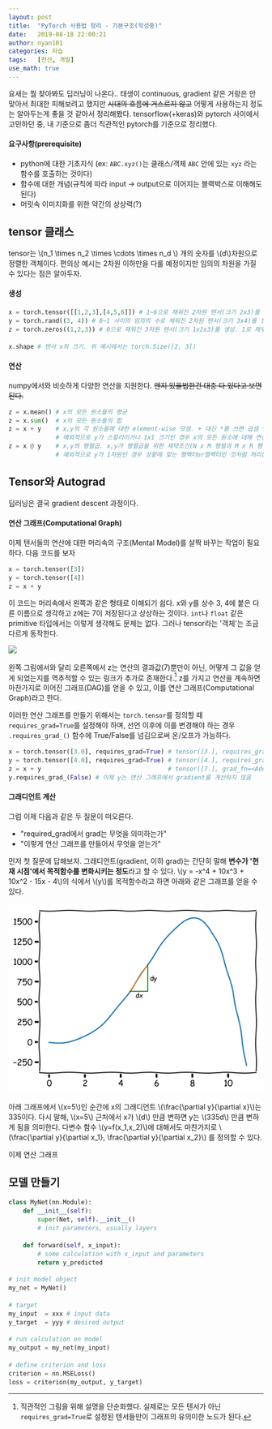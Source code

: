```yaml
---
layout: post
title:  "PyTorch 사용법 정리 - 기본구조(작성중)"
date:   2019-08-18 22:00:21
author: nyan101
categories: 자습
tags:	[전산, 개발]
use_math: true
---
```




요새는 뭘 찾아봐도 딥러닝이 나온다.. 태생이 continuous, gradient 같은 거랑은 안 맞아서 최대한 피해보려고 했지만 ~~시대의 흐름에 거스르지 않고~~ 어떻게 사용하는지 정도는 알아두는게 좋을 것 같아서 정리해봤다. tensorflow(+keras)와 pytorch 사이에서 고민하던 중, 내 기준으로 좀더 직관적인 pytorch를 기준으로 정리했다.

#### 요구사항(prerequisite)

* python에 대한 기초지식
  (ex: `ABC.xyz()`는 클래스/객체 `ABC` 안에 있는 `xyz` 라는 함수를 호출하는 것이다)
* 함수에 대한 개념(규칙에 따라 input → output으로 이어지는 블랙박스로 이해해도 된다)
* 머릿속 이미지화를 위한 약간의 상상력(?)




## tensor 클래스
tensor는 \\(n\_1 \\times n\_2 \\times \\cdots \\times n\_d \\) 개의 숫자를 \\(d\\)차원으로 정렬한 객체이다. 편의상 예시는 2차원 이하만을 다룰 예정이지만 임의의 차원을 가질 수 있다는 점은 알아두자.

#### 생성

```python
x = torch.tensor([[1,2,3],[4,5,6]]) # 1~6으로 채워진 2차원 텐서(크기 2x3)를 생성
y = torch.rand((3, 4)) # 0~1 사이의 임의의 수로 채워진 2차원 텐서(크기 3x4)를 생성
z = torch.zeros((1,2,3)) # 0으로 채워진 3차원 텐서(크기 1x2x3)를 생성. 1로 채우는 ones()도 있다

x.shape # 텐서 x의 크기. 위 예시에서는 torch.Size([2, 3])
```

#### 연산

numpy에서와 비슷하게 다양한 연산을 지원한다. ~~왠지 있을법한건 대충 다 있다고 보면 된다.~~

```python
z = x.mean() # x의 모든 원소들의 평균
z = x.sum()  # x의 모든 원소들의 합
z = x + y    # x,y의 각 원소들에 대한 element-wise 덧셈. + 대신 *를 쓰면 곱셈 연산이 된다
			 # 예외적으로 y가 스칼라이거나 1x1 크기인 경우 x의 모든 원소에 대해 연산이 이루어진다
z = x @ y    # x,y의 행렬곱. x,y가 행렬곱을 위한 제약조건(N x M 행렬과 M x R 행렬)을 만족해야 한다
             # 예외적으로 y가 1차원인 경우 상황에 맞는 행벡터or열벡터인 것처럼 처리된다
```



## Tensor와 Autograd

딥러닝은 결국 gradient descent 과정이다. 

#### 연산 그래프(Computational Graph)

이제 텐서들의 연산에 대한 머리속의 구조(Mental Model)를 살짝 바꾸는 작업이 필요하다. 다음 코드를 보자

```python
x = torch.tensor([3])
y = torch.tensor([4])
z = x + y
```

이 코드는 머리속에서 왼쪽과 같은 형태로 이해되기 쉽다. x와 y를 상수 3, 4에 붙은 다른 이름으로 생각하고 z에는 7이 저장된다고 상상하는 것이다. `int`나 `float` 같은 primitive 타입에서는 이렇게 생각해도 문제는 없다. 그러나 tensor라는 '객체'는 조금 다르게 동작한다.

<img src="/assets/images/2019/08/pytorch-01-add-01.png" width="400px">

왼쪽 그림에서와 달리 오른쪽에서 z는 연산의 결과값(7)뿐만이 아닌, 어떻게 그 값을 얻게 되었는지를 역추적할 수 있는 링크가 추가로 존재한다.[^1] z를 가지고 연산을 계속하면 마찬가지로 이어진 그래프(DAG)를 얻을 수 있고, 이를 연산 그래프(Computational Graph)라고 한다.

[^1]: 직관적인 그림을 위해 설명을 단순화했다. 실제로는 모든 텐서가 아닌 `requires_grad=True`로 설정된 텐서들만이 그래프의 유의미한 노드가 된다.

이러한 연산 그래프를 만들기 위해서는 `torch.tensor`를 정의할 때 `requires_grad=True`를 설정해야 하며, 선언 이후에 이를 변경해야 하는 경우 `.requires_grad_()` 함수에 True/False를 넘김으로써 온/오프가 가능하다.

```python
x = torch.tensor([3.0], requires_grad=True) # tensor([3.], requires_grad=True)
y = torch.tensor([4.0], requires_grad=True) # tensor([4.], requires_grad=True)
z = x + y                                   # tensor([7.], grad_fn=<AddBackward>)
y.requires_grad_(False) # 이제 y는 연산 그래프에서 gradient를 계산하지 않음
```



#### 그래디언트 계산

그럼 이제 다음과 같은 두 질문이 떠오른다.

* "required_grad에서 grad는 무엇을 의미하는가"
* "이렇게 연산 그래프를 만들어서 무엇을 얻는가"

먼저 첫 질문에 답해보자. 그래디언트(gradient, 이하 grad)는 간단히 말해 **변수가 '현재 시점'에서 목적함수를 변화시키는 정도**라고 할 수 있다. \\(y = -x^4 + 10x^3 + 10x^2 - 15x - 4\\)의 식에서 \\(y\\)를 목적함수라고 하면 아래와 같은 그래프를 얻을 수 있다.

<img src="/assets/images/2019/08/pytorch-01-gradient.png" width="600px">

아래 그래프에서 \\(x=5\\)인 순간에 x의 그래디언트 \\(\\frac{\\partial y}{\\partial x}\\)는 335이다. 다시 말해, \\(x=5\\) 근처에서 x가 \\(d\\) 만큼 변하면 y는 \\(335d\\) 만큼 변하게 됨을 의미한다. 다변수 함수 \\(y=f(x\_1,x\_2)\\)에 대해서도 마찬가지로 \\(\\frac{\\partial y}{\\partial x\_1}, \\frac{\\partial y}{\\partial x\_2}\\) 를 정의할 수 있다.

이제 연산 그래프



## 모델 만들기

```python
class MyNet(nn.Module):
    def __init__(self):
        super(Net, self).__init__()
        # init parameters, usually layers

    def forward(self, x_input):
        # some calculation with x_input and parameters
        return y_predicted

# init model object
my_net = MyNet()

# target
my_input  = xxx # input data
y_target  = yyy # desired output

# run calculation on model
my_output = my_net(my_input)

# define criterion and loss
criterion = nn.MSELoss()
loss = criterion(my_output, y_target)
```

